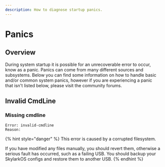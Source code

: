 ```yaml
---
description: How to diagnose startup panics.
---
```


# Panics

## Overview

During system startup it is possible for an unrecoverable error to occur, know as a panic. Panics can come from many different sources and subsystems. Below you can find some information on how to handle basic and/or common system panics, however if you are experiencing a panic that isn't listed below, please visit the community forums.

## Invalid CmdLine

### Missing cmdline

```
Error: invalid-cmdline
Reason: 
```

{% hint style="danger" %}
 This error is caused by a corrupted filesystem.

If you have modified any files manually, you should revert them, otherwise a serious fault has occurred, such as a failing USB. You should backup your SkylarkOS configs and restore them to another USB.
{% endhint %}



